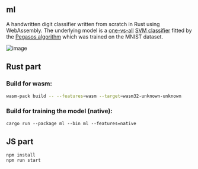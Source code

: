 ## ml
A handwritten digit classifier written from scratch in Rust using WebAssembly. The underlying model is a [one-vs-all](https://en.wikipedia.org/wiki/Multiclass_classification#One-vs.-rest) [SVM classifier](https://en.wikipedia.org/wiki/Support_vector_machine) fitted by the [Pegasos algorithm](https://home.ttic.edu/~nati/Publications/PegasosMPB.pdf) which was trained on the MNIST dataset.

![image](https://github.com/user-attachments/assets/fe402450-e4cf-46f1-bfc5-0d50cdbafa4f)

## Rust part
### Build for wasm:
```bash
wasm-pack build -- --features=wasm --target=wasm32-unknown-unknown
```

### Build for training the model (native):
```
cargo run --package ml --bin ml --features=native
```

## JS part
```
npm install
npm run start
```
